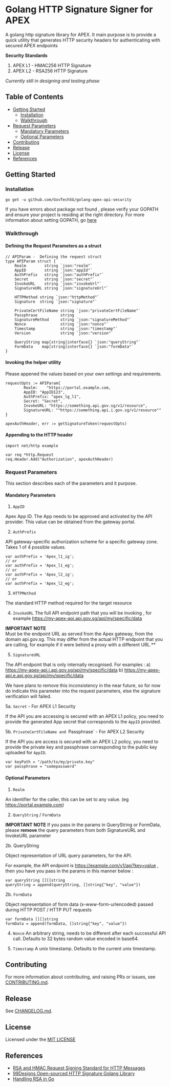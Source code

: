 # Golang HTTP Signature Signer for APEX

A golang http signature library for APEX. It main purpose is to provide a quick utility that generates HTTP security headers for authenticating with secured APEX endpoints

**Security Standards**

1. APEX L1 - HMAC256 HTTP Signature
2. APEX L2 - RSA256 HTTP Signature

*Currently still in designing and testing phase*

## Table of Contents
- [Getting Started](#getting-started)
    * [Installation](#installation)
    * [Walkthrough](#walkthrough)
- [Request Parameters](#request-parameters)
    * [Mandatory Parameters](#madatory-parameters)
    * [Optional Parameters](#optional-parameters)
- [Contributing](#contributing)
- [Release](#release)
- [License](#license)
- [References](#references)

## Getting Started

### Installation

```
go get -u github.com/GovTechSG/golang-apex-api-security
```

If you have errors about package not found , please verify your GOPATH and ensure your project is residing at the right directory. For more information about setting GOPATH, go [here](https://github.com/golang/go/wiki/SettingGOPATH)

### Walkthrough

#### Defining the Request Parameters as a struct

```
// APIParam -  Defining the request struct
type APIParam struct {
	Realm        string `json:"realm"`
	AppID        string `json:"appId"`
	AuthPrefix   string `json:"authPrefix"`
	Secret       string `json:"secret"`
	InvokeURL    string `json:"invokeUrl"`
	SignatureURL string `json:"signatureUrl"`

	HTTPMethod string `json:"httpMethod"`
	Signature  string `json:"signature"`

	PrivateCertFileName string `json:"privateCertFileName"`
	Passphrase          string
	SignatureMethod     string `json:"signatureMethod"`
	Nonce               string `json:"nonce"`
	Timestamp           string `json:"timestamp"`
	Version             string `json:"version"`

	QueryString map[string]interface{} `json:"queryString"`
	FormData    map[string]interface{} `json:"formData"`
}
```

#### Invoking the helper utility

Please appened the values based on your own settings and requirements.

```
requestOpts := APIParam{
		Realm:    "https://portal.example.com,
		AppID: "AppID123",
		AuthPrefix: "apex_lg_l1",
        Secret: "Secret",
        InvokeURL: "https://something.api.gov.sg/v1/resource",
        SignatureURL: ""https://something.api.i.gov.sg/v1/resource""
}

apexAuthHeader, err := getSignatureToken(requestOpts)
```

#### Appending to the HTTP header
```
import net/http example

var req *http.Request
req.Header.Add("Authorization", apexAuthHeader)
```

### Request Parameters

This section describes each of the parameters and it purpose.

#### Mandatory Parameters

1. `AppID`

Apex App ID. The App needs to be approved and activated by the API provider. This value can be obtained from the gateway portal.

2. `AuthPrefix`

API gateway-specific authorization scheme for a specific gateway zone. Takes 1 of 4 possible values.
 
```
var authPrefix = 'Apex_l1_ig'; 
// or
var authPrefix = 'Apex_l1_eg';
// or
var authPrefix = 'Apex_l2_ig';
// or
var authPrefix = 'Apex_l2_eg';
```

3. `HTTPMethod`

The standard HTTP method required for the target resource

4. `InvokeURL`
The full API endpoint path that you will be invoking , for example https://my-apex-api.api.gov.sg/api/my/specific/data

**IMPORTANT NOTE**  
Must be the endpoint URL as served from the Apex gateway, from the domain api.gov.sg. This may differ from the actual HTTP endpoint that you are calling, for example if it were behind a proxy with a different URL.**

5. `SignatureURL`

The API endpoint that is only internally recognised. For examples :
a) https://my-apex-api.i.api.gov.sg/api/my/specific/data 
b) https://my-apex-api.e.api.gov.sg/api/my/specific/data 

We have plans to remove this inconsistency in the near future, so for now do indicate this parameter into the request parameters, else the signature verification will failed.

5a. `Secret`  - For APEX L1 Security 

If the API you are accessing is secured with an APEX L1 policy, you need to provide the generated App secret that corresponds to the `AppID` provided.

5b. `PrivateCertFileName and `Passphrase`  - For APEX L2 Security 

If the API you are access is secured with an APEX L2 policy, you need to provide the private key and passphrase corresponding to the public key uploaded for `AppID`.

```
var keyPath = "/path/to/my/private.key"
var passphrase = "somepassword"
```

#### Optional Parameters

1.  `Realm`

An identifier for the caller, this can be set to any value. (eg https://portal.example.com)


2. `QueryString` / `FormData`

**IMPORTANT NOTE**  If you pass in the params in QueryString or FormData, please **remove** the query parameters from both SignatureURL and InvokeURL parameter

2b. QueryString

Object representation of URL query parameters, for the API.

For example, the API endpoint is https://example.com/v1/api?key=value , then you have you pass in the params in this manner below :

```
var queryString [][]string
queryString = append(queryString, []string{"key", "value"})

```

2b. `FormData`

Object representation of form data (x-www-form-urlencoded) passed during HTTP POST / HTTP PUT requests

```
var formData [][]string
formData = append(formData, []string{"key", "value"})

```

4. `Nonce`
An arbitrary string, needs to be different after each successful API call. Defaults to 32 bytes random value encoded in base64.

5. `Timestamp`
A unix timestamp. Defaults to the current unix timestamp.

## Contributing
For more information about contributing, and raising PRs or issues, see [CONTRIBUTING.md](https://github.com/GovTechSG/golang-apex-api-security/blob/master/.github/CONTRIBUTING.md).

## Release
See [CHANGELOG.md](CHANGELOG.md).

## License
Licensed under the [MIT LICENSE ](https://github.com/GovTechSG/golang-apex-api-security/blob/master/LICENSE)

## References
+ [RSA and HMAC Request Signing Standard for HTTP Messages](http://tools.ietf.org/html/draft-cavage-http-signatures-09)
+ [99Designs Open-sourced HTTP Signature Golang Library](https://github.com/99designs/httpsignatures-go)
+ [Handling RSA in Go](https://golang.org/src/crypto/rsa/example_test.go?m=text)
